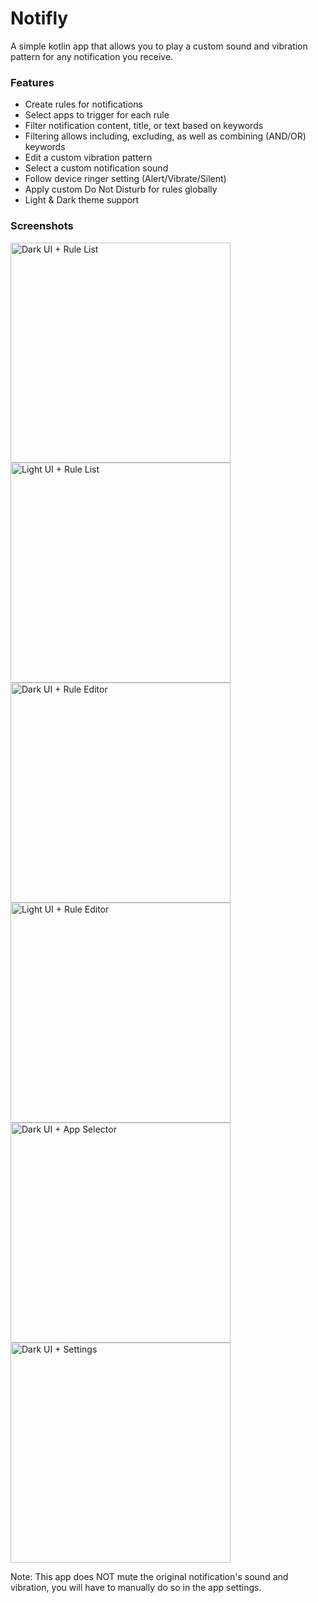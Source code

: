 # Notifly
A simple kotlin app that allows you to play a custom sound and vibration pattern for any notification you receive.

### Features
- Create rules for notifications
- Select apps to trigger for each rule
- Filter notification content, title, or text based on keywords
- Filtering allows including, excluding, as well as combining (AND/OR) keywords
- Edit a custom vibration pattern
- Select a custom notification sound
- Follow device ringer setting (Alert/Vibrate/Silent)
- Apply custom Do Not Disturb for rules globally
- Light & Dark theme support

### Screenshots
<img alt="Dark UI + Rule List" src="https://github.com/user-attachments/assets/a87915cb-f613-47ab-873b-74cce94470ed" width="352">
<img alt="Light UI + Rule List" src="https://github.com/user-attachments/assets/b1b91f7c-84c3-4c51-8e94-6c58aa5ec49b" width="352">
<img alt="Dark UI + Rule Editor" src="https://github.com/user-attachments/assets/8c300015-742b-44b5-8661-37d2cf018b62" width="352">
<img alt="Light UI + Rule Editor" src="https://github.com/user-attachments/assets/cd0ea576-e820-424e-a4dd-99f549e37fd9" width="352">
<img alt="Dark UI + App Selector" src="https://github.com/user-attachments/assets/5ad0dc7f-924a-4d3d-a9d7-e87c5725edf5" width="352">
<img alt="Dark UI + Settings" src="https://github.com/user-attachments/assets/04ecab57-ed40-41f7-8c12-42717d2e5fe6" width="352">


Note: This app does NOT mute the original notification's sound and vibration, you will have to manually do so in the app settings.
